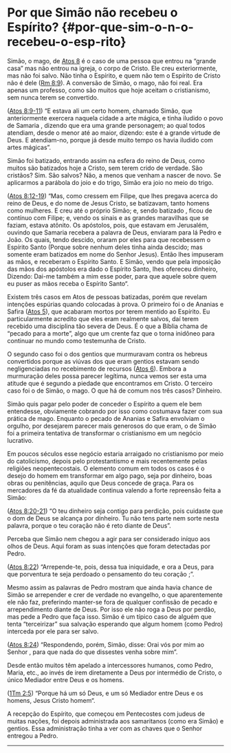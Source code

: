 # Por que Simão não recebeu o Espírito? {#por-que-sim-o-n-o-recebeu-o-esp-rito}

Simão, o mago, de [Atos 8](http://bibliaonline.com.br/acf/atos/8) é o caso de uma pessoa que entrou na “grande casa” mas não entrou na igreja, o corpo de Cristo. Ele creu exteriormente, mas não foi salvo. Não tinha o Espírito, e quem não tem o Espírito de Cristo não é dele ([Rm 8:9](http://bibliaonline.com.br/acf/rm/8/9)). A conversão de Simão, o mago, não foi real. Era apenas um professo, como são muitos que hoje aceitam o cristianismo, sem nunca terem se convertido.

([Atos 8:9-11](http://bibliaonline.com.br/acf/atos/8/9-11)) “E estava ali um certo homem, chamado Simão, que anteriormente exercera naquela cidade a arte mágica, e tinha iludido o povo de Samaria , dizendo que era uma grande personagem; ao qual todos atendiam, desde o menor até ao maior, dizendo: este é a grande virtude de Deus. E atendiam-no, porque já desde muito tempo os havia iludido com artes mágicas”.

Simão foi batizado, entrando assim na esfera do reino de Deus, como muitos são batizados hoje a Cristo, sem terem crido de verdade. São cristãos? Sim. São salvos? Não, a menos que venham a nascer de novo. Se aplicarmos a parábola do joio e do trigo, Simão era joio no meio do trigo.

([Atos 8:12-19](http://bibliaonline.com.br/acf/atos/8/12-19)) “Mas, como cressem em Filipe, que lhes pregava acerca do reino de Deus, e do nome de Jesus Cristo, se batizavam, tanto homens como mulheres. E creu até o próprio Simão; e, sendo batizado , ficou de contínuo com Filipe; e, vendo os sinais e as grandes maravilhas que se faziam, estava atônito. Os apóstolos, pois, que estavam em Jerusalém, ouvindo que Samaria recebera a palavra de Deus, enviaram para lá Pedro e João. Os quais, tendo descido, oraram por eles para que recebessem o Espírito Santo (Porque sobre nenhum deles tinha ainda descido; mas somente eram batizados em nome do Senhor Jesus). Então lhes impuseram as mãos, e receberam o Espírito Santo. E Simão, vendo que pela imposição das mãos dos apóstolos era dado o Espírito Santo, lhes ofereceu dinheiro, Dizendo: Dai-me também a mim esse poder, para que aquele sobre quem eu puser as mãos receba o Espírito Santo“.

Existem três casos em Atos de pessoas batizadas, porém que revelam intenções espúrias quando colocadas à prova. O primeiro foi o de Ananias e Safira ([Atos 5](http://bibliaonline.com.br/acf/atos/5)), que acabaram mortos por terem mentido ao Espírito. Eu particularmente acredito que eles eram realmente salvos, daí terem recebido uma disciplina tão severa de Deus. É o que a Bíblia chama de “pecado para a morte”, algo que um crente faz que o torna inidôneo para continuar no mundo como testemunha de Cristo.

O segundo caso foi o dos gentios que murmuravam contra os hebreus convertidos porque as viúvas dos que eram gentios estavam sendo negligenciadas no recebimento de recursos ([Atos 6](http://bibliaonline.com.br/acf/atos/6)). Embora a murmuração deles possa parecer legítima, nunca vemos ser esta uma atitude que é segundo a piedade que encontramos em Cristo. O terceiro caso foi o de Simão, o mago. O que há de comum nos três casos? Dinheiro.

Simão quis pagar pelo poder de conceder o Espírito a quem ele bem entendesse, obviamente cobrando por isso como costumava fazer com sua prática de mago. Enquanto o pecado de Ananias e Safira envolviam o orgulho, por desejarem parecer mais generosos do que eram, o de Simão foi a primeira tentativa de transformar o cristianismo em um negócio lucrativo.

Em poucos séculos esse negócio estaria arraigado no cristianismo por meio do catolicismo, depois pelo protestantismo e mais recentemente pelas religiões neopentecostais. O elemento comum em todos os casos é o desejo do homem em transformar em algo pago, seja por dinheiro, boas obras ou penitências, aquilo que Deus concede de graça. Para os mercadores da fé da atualidade continua valendo a forte repreensão feita a Simão:

([Atos 8:20-21](http://bibliaonline.com.br/acf/atos/8/20-21)) “O teu dinheiro seja contigo para perdição, pois cuidaste que o dom de Deus se alcança por dinheiro. Tu não tens parte nem sorte nesta palavra, porque o teu coração não é reto diante de Deus”.

Perceba que Simão nem chegou a agir para ser considerado iníquo aos olhos de Deus. Aqui foram as suas intenções que foram detectadas por Pedro.

([Atos 8:22](http://bibliaonline.com.br/acf/atos/8/22)) “Arrepende-te, pois, dessa tua iniquidade, e ora a Deus, para que porventura te seja perdoado o pensamento do teu coração ;”.

Mesmo assim as palavras de Pedro mostram que ainda havia chance de Simão se arrepender e crer de verdade no evangelho, o que aparentemente ele não faz, preferindo manter-se fora de qualquer confissão de pecado e arrependimento diante de Deus. Por isso ele não roga a Deus por perdão, mas pede a Pedro que faça isso. Simão é um típico caso de alguém que tenta “terceirizar” sua salvação esperando que algum homem (como Pedro) interceda por ele para ser salvo.

([Atos 8:24](http://bibliaonline.com.br/acf/atos/8/24)) “Respondendo, porém, Simão, disse: Orai vós por mim ao Senhor , para que nada do que dissestes venha sobre mim”.

Desde então muitos têm apelado a intercessores humanos, como Pedro, Maria, etc., ao invés de irem diretamente a Deus por intermédio de Cristo, o único Mediador entre Deus e os homens.

([1Tm 2:5](http://bibliaonline.com.br/acf/1tm/2/5)) “Porque há um só Deus, e um só Mediador entre Deus e os homens, Jesus Cristo homem“.

A recepção do Espírito, que começou em Pentecostes com judeus de muitas nações, foi depois administrada aos samaritanos (como era Simão) e gentios. Essa administração tinha a ver com as chaves que o Senhor entregou a Pedro.

*****